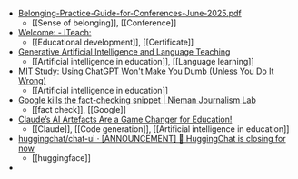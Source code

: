 - [Belonging-Practice-Guide-for-Conferences-June-2025.pdf](https://edta.info.yorku.ca/files/2025/06/Belonging-Practice-Guide-for-Conferences-June-2025.pdf?x20342)
	- [[Sense of belonging]], [[Conference]]
- [Welcome: - ITeach:](https://iteachhe.com/)
	- [[Educational development]], [[Certificate]]
- [Generative Artificial Intelligence and Language Teaching](https://www.cambridge.org/core/elements/generative-artificial-intelligence-and-language-teaching/DD0BFB0E89E500723D033B1EEB025F01)
	- [[Artificial intelligence in education]], [[Language learning]]
- [MIT Study: Using ChatGPT Won't Make You Dumb (Unless You Do It Wrong)](https://www.thealgorithmicbridge.com/p/mit-study-using-chatgpt-wont-make)
	- [[Artificial intelligence in education]]
- [Google kills the fact-checking snippet | Nieman Journalism Lab](https://www.niemanlab.org/2025/06/google-kills-the-fact-checking-snippet/)
	- [[fact check]], [[Google]]
- [Claude’s AI Artefacts Are a Game Changer for Education!](https://aieternaut.substack.com/p/claudes-ai-artefacts-are-a-game-changer?r=3vf3v&triedRedirect=true)
	- [[Claude]], [[Code generation]], [[Artificial intelligence in education]]
- [huggingchat/chat-ui · [ANNOUNCEMENT] 📣 HuggingChat is closing for now](https://huggingface.co/spaces/huggingchat/chat-ui/discussions/747)
	- [[huggingface]]
-